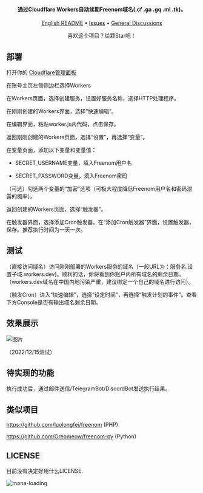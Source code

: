
<h4 align="center">通过Cloudflare Workers自动续期Freenom域名(.cf .ga .gq .ml .tk)。</h4>

<p align="center">
  <a href="https://github.com/PencilNavigator/Freenom-Workers/blob/main/README_EN.md">English README</a>
  •
  <a href="https://github.com/PencilNavigator/Freenom-Workers-Issues/issues">Issues</a>
  •
  <a href="https://github.com/PencilNavigator/Freenom-Workers-Issues/discussions" target="_blank">General Discussions</a>
</p>
<p align="center">
 喜欢这个项目？给颗Star吧！
</p>

## 部署

打开你的 [Cloudflare管理面板](https://dash.cloudflare.com)


在账号主页左侧侧边栏选择Workers


在Workers页面，选择创建服务，设置好服务名称，选择HTTP处理程序。


在刚刚创建的Workers界面，选择“快速编辑”。


在编辑界面，粘贴worker.js内代码，点击保存。


返回刚刚创建的Workers页面，选择“设置”，再选择“变量”。


在变量页面，添加以下变量和变量值：

- SECRET_USERNAME变量，填入Freenom用户名

- SECRET_PASSWORD变量，填入Freenom密码


（可选）勾选两个变量的“加密”选项（可极大程度降低Freenom用户名和密码泄露的概率）。


返回创建的Workers页面，选择“触发器”。


在触发器界面，选择添加Cron触发器。在“添加Cron触发器”界面，设置触发器，保存。推荐执行时间为一天一次。


## 测试

（直接访问域名）访问刚刚部署的Workers服务的域名（一般URL为：服务名.设置子域.workers.dev)。顺利的话，你将看到你账户内所有域名的剩余日期。（workers.dev域名在中国内地污染严重，建议绑定一个自己的域名进行访问）。


（触发Cron）进入“快速编辑”，选择“设定时间”，再选择“触发计划的事件”。查看下方Console是否有输出域名剩余日期。

## 效果展示
![图片](https://user-images.githubusercontent.com/85282140/207813328-b7ec0bbf-7eec-4fde-b727-4e9e87add987.png)

（2022/12/15测试）

## 待实现的功能
执行成功后，通过邮件送信/TelegramBot/DiscordBot发送执行结果。


## 类似项目
https://github.com/luolongfei/freenom (PHP)

https://github.com/Oreomeow/freenom-py (Python)


## LICENSE
目前没有决定好用什么LICENSE.

![mona-loading](https://github.githubassets.com/images/mona-loading-dark.gif)
